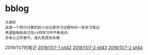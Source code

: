 # bblog
    大家好 
    这是一个转行计算机的小白记录学习过程中的一些学习笔记
    希望能勉励自己在cs的学习中不断进步。
    亦余心之所善兮，虽九死其犹未悔
2019/11/7的笔记
        [2019/11/7-1 stl42](https://github.com/952362235/bblog/commit/6052582d120b38e75b41d7bfa3373d3e0e52910f)
        [2019/11/7-2 stl43](https://github.com/952362235/bblog/blob/master/2019.11.7%20-2)
        [2019/11/7-2 stl44](https://github.com/952362235/bblog/blob/master/2019.11.7%20-3)

